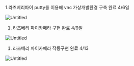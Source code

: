 1.라즈베리파이 putty를 이용해 vnc 가상개발환경 구축 완료 4/6일

![Untitled](https://prod-files-secure.s3.us-west-2.amazonaws.com/18b80ad8-367c-42f9-a331-4ee96c5f3941/67ec67ce-74e4-4141-b593-2186b766e74a/Untitled.png)

1. 라즈베리 파이카메라 구현 완료 4/9일

![Untitled](https://prod-files-secure.s3.us-west-2.amazonaws.com/18b80ad8-367c-42f9-a331-4ee96c5f3941/203f84e1-3608-426b-a2ab-5089e2b17686/Untitled.jpeg)

1. 라즈베리 파이카메라 작동구현 완료 4/13

![Untitled](https://prod-files-secure.s3.us-west-2.amazonaws.com/18b80ad8-367c-42f9-a331-4ee96c5f3941/6f8f66c3-e00b-4517-b2aa-44404b7e9425/Untitled.jpeg)
